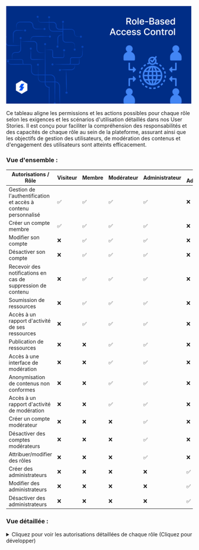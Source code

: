 <img src="./../Assets/Images/Role-Based-Access-Control.png" alt="RBAC" width="500">

Ce tableau aligne les permissions et les actions possibles pour chaque rôle selon les exigences et les scénarios d'utilisation détaillés dans nos User Stories. Il est conçu pour faciliter la compréhension des responsabilités et des capacités de chaque rôle au sein de la plateforme, assurant ainsi que les objectifs de gestion des utilisateurs, de modération des contenus et d'engagement des utilisateurs sont atteints efficacement.

### Vue d'ensemble :

| Autorisations / Rôle                                          | Visiteur | Membre | Modérateur | Administrateur | Super Administrateur |
| ------------------------------------------------------------- | -------- | ----------- | ---------- | -------------- | -------------------- |
| Gestion de l'authentification et accès à contenu personnalisé | ✅       | ✅          | ✅         | ✅             | ❌                   |
| Créer un compte membre                             | ✅       | ✅          | ✅         | ✅             | ❌                   |
| Modifier son compte                           | ❌       | ✅          | ✅         | ✅             | ❌                   |
| Désactiver son compte                           | ❌       | ✅          | ✅          | ✅             | ❌                   |
| Recevoir des notifications en cas de suppression de contenu   | ❌       | ✅          | ✅         | ✅             | ❌                   |
| Soumission de ressources                     | ❌       | ✅          | ✅         | ✅             | ❌     
| Accès à un rapport d'activité de ses ressources                 | ❌       | ✅          | ✅         | ✅             | ❌                   |
| Publication de ressources                    | ❌       |  ❌         | ✅         | ✅             | ❌               |
| Accès à une interface de modération                           | ❌       | ❌          | ✅         | ✅             | ❌                   |
| Anonymisation de contenus non conformes                         | ❌       | ❌          | ✅         | ✅             | ❌                   |
| Accès à un rapport d'activité de modération                   | ❌       | ❌          | ✅         | ✅             | ❌                   |
| Créer un compte modérateur                                 | ❌       | ❌          | ❌         | ✅             | ❌                   |
| Désactiver des comptes modérateurs                             | ❌       | ❌          | ❌         | ✅             | ❌                   |
| Attribuer/modifier des rôles                                  | ❌       | ❌          | ❌         | ✅             | ❌                   |
| Créer des administrateurs                                     | ❌       | ❌          | ❌         | ❌             | ✅                   |
| Modifier des administrateurs                                  | ❌       | ❌          | ❌         | ❌             | ✅                   |
| Désactiver des administrateurs                                 | ❌       | ❌          | ❌         | ❌             | ✅                   |

### Vue détaillée :

<details>
<summary>Cliquez pour voir les autorisations détaillées de chaque rôle (Cliquez pour développer)</summary>

| Autorisations / Rôle                                          | Visiteur                | Membre                                                 | Modérateur                                                  | Administrateur                                                     | Super Administrateur                                   |
| ------------------------------------------------------------- | ----------------------- | ----------------------------------------------------------- | ----------------------------------------------------------- | ------------------------------------------------------------------ | ------------------------------------------------------ |
| Gestion de l'authentification et accès à contenu personnalisé | Créer son propre compte | Créer, modifier, supprimer son propre compte                | Modifier son propre compte                                  | Créer, modifier, supprimer des comptes utilisateurs et modérateurs | Créer, modifier, supprimer des comptes administrateurs |
| Recevoir des notifications en cas de suppression de contenu   |                         | Recevoir des notifications en cas de suppression de contenu | Recevoir des notifications en cas de suppression de contenu | Recevoir des notifications en cas de suppression de contenu        |                                                        |
| Publication d'articles et de commentaires                     |                         | Publier des articles et des commentaires                    | Publier des articles et des commentaires                    | Publier des articles et des commentaires                           |                                                        |
| Accès à une interface de modération                           |                         |                                                             | Accéder à l'interface de modération                         |                                                                    |                                                        |
| Suppression de contenus non conformes                         |                         |                                                             | Supprimer des contenus non conformes                        | Supprimer des contenus non conformes                               |                                                        |
| Accorder ou retirer des permissions de publication            |                         |                                                             | Accorder ou retirer des permissions de publication          | Accorder ou retirer des permissions de publication                 |                                                        |
| Accès à un rapport d'activité de modération                   |                         |                                                             | Accéder à un rapport d'activité de modération               | Accéder à un rapport d'activité de modération                      |                                                        |
| Créer un compte modérateur                                    |                         |                                                             |                                                             | Créer des comptes modérateurs                                      |                                                        |
| Modifier un compte modérateur                                 |                         |                                                             |                                                             | Modifier des comptes modérateurs                                   |                                                        |
| Supprimer un compte modérateur                                |                         |                                                             |                                                             | Supprimer des comptes modérateurs                                  |                                                        |
| Créer un compte utilisateur                                   |                         |                                                             |                                                             | Créer des comptes utilisateurs                                     |                                                        |
| Modifier son propre compte utilisateur                        |                         | Modifier son propre compte utilisateur                      |                                                             | Modifier des comptes utilisateurs                                  |                                                        |
| Modifier un compte utilisateur par un administrateur          |                         |                                                             |                                                             | Modifier des comptes utilisateurs par un administrateur            |                                                        |
| Supprimer un compte utilisateur                               |                         |                                                             |                                                             | Supprimer des comptes utilisateurs                                 |                                                        |
| Consulter un contenu                                          | Consulter du contenu    | Consulter du contenu                                        | Consulter du contenu                                        | Consulter du contenu                                               |                                                        |
| Commenter un contenu                                          |                         | Commenter du contenu                                        | Commenter du contenu                                        | Commenter du contenu                                               |                                                        |
| Modifier un contenu                                           |                         |                                                             |                                                             | Modifier du contenu                                                |                                                        |
| Modérer un contenu                                            |                         |                                                             | Modérer du contenu                                          | Modérer du contenu                                                 |                                                        |
| Signaler un contenu                                           |                         |                                                             |                                                             | Signaler du contenu                                                |                                                        |
| Bloquer un compte                                             |                         |                                                             |                                                             | Bloquer un compte                                                  |                                                        |
| Attribuer/modifier des rôles                                  |                         |                                                             |                                                             | Attribuer/modifier des rôles                                       |                                                        |
| Créer un administrateur                                       |                         |                                                             |                                                             | Créer des comptes administrateurs                                  | Créer, modifier, supprimer des comptes administrateurs |
| Modifier un administrateur                                    |                         |                                                             |                                                             | Modifier des comptes administrateurs                               | Créer, modifier, supprimer des comptes administrateurs |
| Supprimer un administrateur                                   |                         |                                                             |                                                             | Supprimer des comptes administrateurs                              | Créer, modifier, supprimer des comptes administrateurs |

</details>
